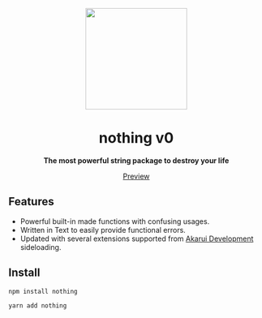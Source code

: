 <p align="center">
  <a href="https://aoi.js.org">
    <img width="200" src="https://cdn.discordapp.com/attachments/804813961190572093/924765606056701952/aoits.png">
  </a>
</p>

<h1 align="center">nothing v0</h1>

<div align="center">

**The most powerful string package to destroy your life**

[Preview](https://www.youtube.com/watch?v=_3wkyerSBpw)


</div>

## Features

- Powerful built-in made functions with confusing usages.
- Written in Text to easily provide functional errors.
- Updated with several extensions supported from [Akarui Development](https://www.youtube.com/watch?v=_3wkyerSBpw) sideloading. 

## Install

```bash
npm install nothing
```

```bash
yarn add nothing
```


